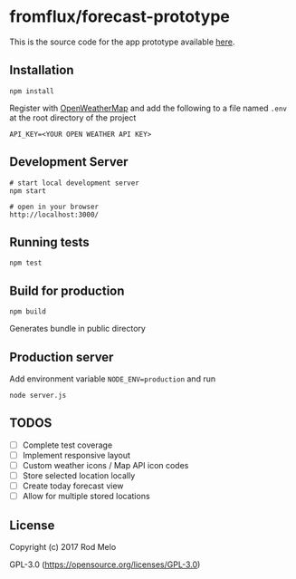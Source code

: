 # fromflux/forecast-prototype

This is the source code for the app prototype available [here](https://forecast-prototype.herokuapp.com/).

## Installation

```
npm install
```

Register with [OpenWeatherMap](http://openweathermap.org/) and add the following to a file named ```.env``` at the root directory of the project

```
API_KEY=<YOUR OPEN WEATHER API KEY>
```

## Development Server
```
# start local development server
npm start

# open in your browser
http://localhost:3000/
```

## Running tests

```
npm test
```

## Build for production

```
npm build
```
Generates bundle in public directory

## Production server
Add environment variable ```NODE_ENV=production``` and run

```
node server.js
```


## TODOS
- [ ] Complete test coverage
- [ ] Implement responsive layout
- [ ] Custom weather icons / Map API icon codes
- [ ] Store selected location locally
- [ ] Create today forecast view
- [ ] Allow for multiple stored locations

## License

Copyright (c) 2017 Rod Melo

GPL-3.0 (https://opensource.org/licenses/GPL-3.0)

